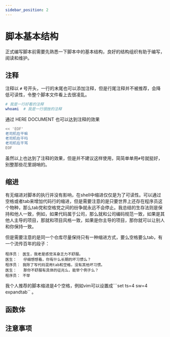 ```yaml
---
sidebar_position: 2
---
```


# 脚本基本结构

正式编写脚本前需要先熟悉一下脚本中的基本结构，良好的结构组织有助于编写，阅读和维护。

## 注释
注释以 `#` 号开头，一行的末尾也可以添加注释，但是行尾注释并不被推荐，会降低可读性，令整个脚本文件看上去很凌乱。
```bash
# 我是一行好看的注释
whoami  # 我是一行很挫的注释
```
通过 HERE DOCUMENT 也可以达到注释的效果
```bash
<< 'EOF'
老司机在干嘛
老司机在干吗
老司机在干骂
EOF
```
虽然以上也达到了注释的效果，但是并不建议这样使用，简简单单用`#`号就挺好，别整那些花里胡哨的。

## 缩进
有无缩进对脚本的执行并没有影响，在shell中缩进仅仅是为了可读性。可以通过空格或者tab来增加代码行的缩进，但是需要注意的是只要世界上还存在程序员这个物种，那么tab党和空格党之间的纷争就永远不会停止。我总结的生存法则是保持和他人一致，例如，如果代码属于公司，那么就和公司编码规范一致，如果是其他人主导的项目，那就和项目风格一致，如果是你主导的项目，那你就可以让别人和你保持一致。

但是需要注意的是同一个仓库尽量保持只有一种缩进方式，要么空格要么tab，有一个流传百年的段子：
```
程序员： 医生，我老是感觉浑身乏力不舒服。
医生：   仔细想想看，你有什么长期的坏习惯么？
程序员： 我除了写代码混用tab和空格，没有其他坏习惯。
医生：   那你不舒服有具体的征兆么，能举个例子么？
程序员： 不举
```

我个人推荐的脚本缩进是4个空格，例如vim可以设置成```set ts=4 sw=4 expandtab`` 。

## 函数体

## 注意事项



